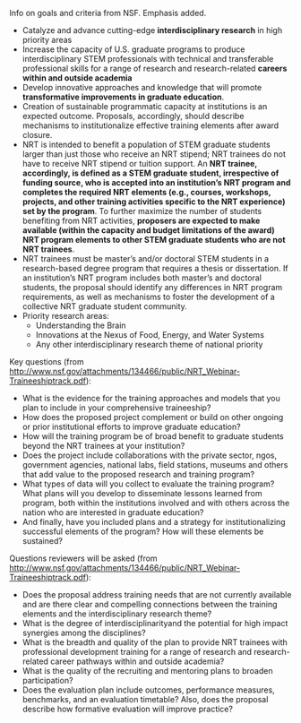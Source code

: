 Info on goals and criteria from NSF. Emphasis added.

* Catalyze and advance cutting-edge **interdisciplinary research** in high priority areas
* Increase the capacity of U.S. graduate programs to produce interdisciplinary STEM professionals with technical and transferable professional skills for a range of research and research-related **careers within and outside academia**
* Develop innovative approaches and knowledge that will promote **transformative improvements in graduate education**.
* Creation of sustainable programmatic capacity at institutions is an expected outcome. Proposals, accordingly, should describe mechanisms to institutionalize effective training elements after award closure.
* NRT is intended to benefit a population of STEM graduate students larger than just those who receive an NRT stipend; NRT trainees do not have to receive NRT stipend or tuition support. An **NRT trainee, accordingly, is defined as a STEM graduate student, irrespective of funding source, who is accepted into an institution’s NRT program and completes the required NRT elements (e.g., courses, workshops, projects, and other training activities specific to the NRT experience) set by the program**. To further maximize the number of students benefiting from NRT activities, **proposers are expected to make available (within the capacity and budget limitations of the award) NRT program elements to other STEM graduate students who are not NRT trainees**.
* NRT trainees must be master’s and/or doctoral STEM students in a research-based degree program that requires a thesis or dissertation. If an institution’s NRT program includes both master’s and doctoral students, the proposal should identify any differences in NRT program requirements, as well as mechanisms to foster the development of a collective NRT graduate student community.
* Priority research areas:
  * Understanding the Brain
  * Innovations at the Nexus of Food, Energy, and Water Systems
  * Any other interdisciplinary research theme of national priority


Key questions (from http://www.nsf.gov/attachments/134466/public/NRT_Webinar-Traineeshiptrack.pdf):
* What is the evidence for the training approaches and models that you plan to include in your comprehensive traineeship?
* How does the proposed project complement or build on other ongoing or prior institutional efforts to improve graduate education?
* How will the training program be of broad benefit to graduate students beyond the NRT trainees at your institution?
* Does the project include collaborations with the private sector, ngos, government agencies, national labs, field stations, museums and others that add value to the proposed research and training program?
* What types of data will you collect to evaluate the training program? What plans will you develop to disseminate lessons learned from program, both within the institutions involved and with others across the nation who are interested in graduate education?
* And finally, have you included plans and a strategy for institutionalizing successful elements of the program? How will these elements be sustained?

Questions reviewers will be asked  (from http://www.nsf.gov/attachments/134466/public/NRT_Webinar-Traineeshiptrack.pdf):
* Does the proposal address training needs that are not currently available and are there clear and compelling connections between the training elements and the interdisciplinary research theme?
* What is the degree of interdisciplinarityand the potential for high impact synergies among the disciplines?
* What is the breadth and quality of the plan to provide NRT trainees with professional development training for a range of research and research-related career pathways within and outside academia?
* What is the quality of the recruiting and mentoring plans to broaden participation?
* Does the evaluation plan include outcomes, performance measures, benchmarks, and an evaluation timetable? Also, does the proposal describe how formative evaluation will improve practice?
